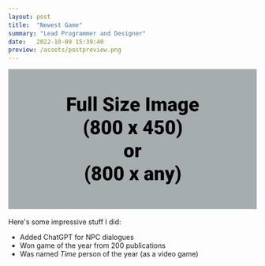 ```yaml
---
layout: post
title:  "Newest Game"
summary: "Lead Programmer and Designer"
date:   2022-10-09 15:39:40
preview: /assets/postpreview.png
---
```


![Picture 1](/assets/fullsize.png)

Here's some impressive stuff I did:

* Added ChatGPT for NPC dialogues
* Won game of the year from 200 publications
* Was named *Time* person of the year (as a video game)
